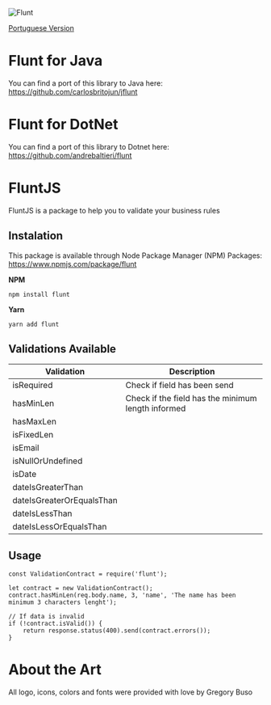 ![Flunt](https://raw.githubusercontent.com/andrebaltieri/flunt/master/media/flunt-horizontal.png)

[Portuguese Version](https://github.com/luizhfraraujo/flunt-js/blob/master/README-ptBR.MD)

# Flunt for Java

You can find a port of this library to Java here: https://github.com/carlosbritojun/jflunt

# Flunt for DotNet

You can find a port of this library to Dotnet here: https://github.com/andrebaltieri/flunt

# FluntJS

FluntJS is a package to help you to validate your business rules

## Instalation

This package is available through Node Package Manager (NPM) Packages: https://www.npmjs.com/package/flunt

**NPM**

```
npm install flunt
```

**Yarn**

```
yarn add flunt
```

## Validations Available

| Validation                | Description                                        |
| ------------------------- | -------------------------------------------------- |
| isRequired                | Check if field has been send                       |
| hasMinLen                 | Check if the field has the minimum length informed |
| hasMaxLen                 |                                                    |
| isFixedLen                |                                                    |
| isEmail                   |                                                    |
| isNullOrUndefined         |                                                    |
| isDate                    |                                                    |
| dateIsGreaterThan         |                                                    |
| dateIsGreaterOrEqualsThan |                                                    |
| dateIsLessThan            |                                                    |
| dateIsLessOrEqualsThan    |                                                    |

## Usage

```
const ValidationContract = require('flunt');

let contract = new ValidationContract();
contract.hasMinLen(req.body.name, 3, 'name', 'The name has been minimum 3 characters lenght');

// If data is invalid
if (!contract.isValid()) {
    return response.status(400).send(contract.errors());
}
```

# About the Art

All logo, icons, colors and fonts were provided with love by Gregory Buso
